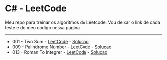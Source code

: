 # C# - LeetCode

Meu repo para treinar os algoritmos do Leetcode.
Vou deixar o link de cada teste e do meu codigo nessa pagina

---

- 001 - Two Sum - [LeetCode](https://leetcode.com/problems/two-sum/) - [Solucao](https://github.com/Robert1802/LeetCode-CSharp/blob/master/001_TwoSum/Program.cs)
- 009 - Palindrome Number - [LeetCode](https://leetcode.com/problems/palindrome-number/) - [Solucao](https://github.com/Robert1802/LeetCode-CSharp/blob/master/009_PalindromeNumber/Program.cs)
- 013 - Roman To Integrer - [LeetCode](https://leetcode.com/problems/roman-to-integer/) - [Solucao](https://github.com/Robert1802/LeetCode-CSharp/blob/master/013_RomanToInt/Program.cs)